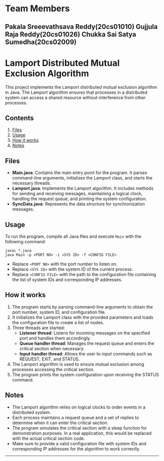 # Team Members
Pakala Sreeevathsava Reddy(20cs01010)
Gujjula Raja Reddy(20cs01026)
Chukka Sai Satya Sumedha(20cs02009)
---

# Lamport Distributed Mutual Exclusion Algorithm

This project implements the Lamport distributed mutual exclusion algorithm in Java. The Lamport algorithm ensures that processes in a distributed system can access a shared resource without interference from other processes.

## Contents

1. [Files](#files)
2. [Usage](#usage)
3. [How it works](#how-it-works)
4. [Notes](#notes)

## Files

- **Main.java**: Contains the main entry point for the program. It parses command-line arguments, initializes the Lamport class, and starts the necessary threads.
- **Lamport.java**: Implements the Lamport algorithm. It includes methods for sending and receiving messages, maintaining a logical clock, handling the request queue, and printing the system configuration.
- **SyncData.java**: Represents the data structure for synchronization messages.

## Usage

To run the program, compile all Java files and execute `Main` with the following command:

```
javac *.java
java Main -p <PORT NO> -i <SYS ID> -f <CONFIG FILE>
```

- Replace `<PORT NO>` with the port number to listen on.
- Replace `<SYS ID>` with the system ID of the current process.
- Replace `<CONFIG FILE>` with the path to the configuration file containing the list of system IDs and corresponding IP addresses.

## How it works

1. The program starts by parsing command-line arguments to obtain the port number, system ID, and configuration file.
2. It initializes the Lamport class with the provided parameters and loads the configuration file to create a list of nodes.
3. Three threads are started:
   - **Listener thread**: Listens for incoming messages on the specified port and handles them accordingly.
   - **Queue handler thread**: Manages the request queue and enters the critical section when necessary.
   - **Input handler thread**: Allows the user to input commands such as REQUEST, EXIT, and STATUS.
4. The Lamport algorithm is used to ensure mutual exclusion among processes accessing the critical section.
5. The program prints the system configuration upon receiving the STATUS command.

## Notes

- The Lamport algorithm relies on logical clocks to order events in a distributed system.
- Each process maintains a request queue and a set of replies to determine when it can enter the critical section.
- The program simulates the critical section with a sleep function for demonstration purposes. In a real application, this would be replaced with the actual critical section code.
- Make sure to provide a valid configuration file with system IDs and corresponding IP addresses for the algorithm to work correctly.

---